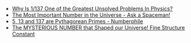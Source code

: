 - [Why Is 1/137 One of the Greatest Unsolved Problems In Physics?](https://youtu.be/RCSSgxV9qNw)
- [The Most Important Number in the Universe - Ask a Spaceman!](https://youtu.be/kNjkBeQ-OAw)
- [5, 13 and 137 are Pythagorean Primes - Numberphile](https://youtu.be/yu_aqA7mw7E)
- [The MYSTERIOUS NUMBER that Shaped our Universe! Fine Structure Constant](https://youtu.be/N6qN8GirKZU)
